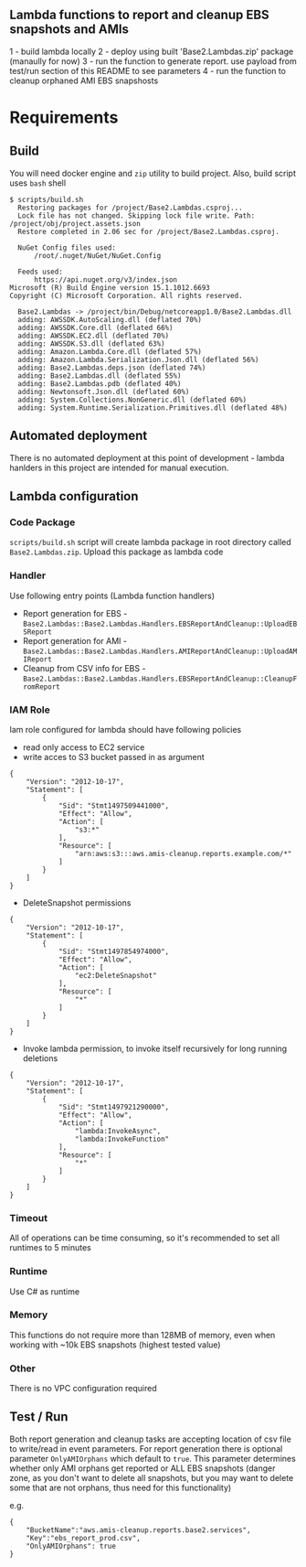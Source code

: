 ## Lambda functions to report and cleanup EBS snapshots and AMIs

1 - build lambda locally
2 - deploy using built 'Base2.Lambdas.zip' package (manaully for now)
3 - run the function to generate report. use payload from test/run
section of this README to see parameters
4 - run the function to cleanup orphaned AMI EBS snapshosts 

# Requirements

## Build

You will need docker engine and `zip` utility to build project. Also, build script uses `bash` shell

```
$ scripts/build.sh
  Restoring packages for /project/Base2.Lambdas.csproj...
  Lock file has not changed. Skipping lock file write. Path: /project/obj/project.assets.json
  Restore completed in 2.06 sec for /project/Base2.Lambdas.csproj.

  NuGet Config files used:
      /root/.nuget/NuGet/NuGet.Config

  Feeds used:
      https://api.nuget.org/v3/index.json
Microsoft (R) Build Engine version 15.1.1012.6693
Copyright (C) Microsoft Corporation. All rights reserved.

  Base2.Lambdas -> /project/bin/Debug/netcoreapp1.0/Base2.Lambdas.dll
  adding: AWSSDK.AutoScaling.dll (deflated 70%)
  adding: AWSSDK.Core.dll (deflated 66%)
  adding: AWSSDK.EC2.dll (deflated 70%)
  adding: AWSSDK.S3.dll (deflated 63%)
  adding: Amazon.Lambda.Core.dll (deflated 57%)
  adding: Amazon.Lambda.Serialization.Json.dll (deflated 56%)
  adding: Base2.Lambdas.deps.json (deflated 74%)
  adding: Base2.Lambdas.dll (deflated 55%)
  adding: Base2.Lambdas.pdb (deflated 40%)
  adding: Newtonsoft.Json.dll (deflated 60%)
  adding: System.Collections.NonGeneric.dll (deflated 60%)
  adding: System.Runtime.Serialization.Primitives.dll (deflated 48%)

```

## Automated deployment

There is no automated deployment at this point of development - lambda hanlders in this project
are intended for manual execution.

## Lambda configuration

### Code Package

`scripts/build.sh` script will create lambda package in root directory called `Base2.Lambdas.zip`. Upload
this package as lambda code

### Handler

Use following entry points (Lambda function handlers)

- Report generation for EBS - `Base2.Lambdas::Base2.Lambdas.Handlers.EBSReportAndCleanup::UploadEBSReport`
- Report generation for AMI - `Base2.Lambdas::Base2.Lambdas.Handlers.AMIReportAndCleanup::UploadAMIReport`
- Cleanup from CSV info for EBS - `Base2.Lambdas::Base2.Lambdas.Handlers.EBSReportAndCleanup::CleanupFromReport`

### IAM Role

Iam role configured for lambda should have following policies

- read only access to EC2 service
- write acces to S3 bucket passed in as argument
```
{
    "Version": "2012-10-17",
    "Statement": [
        {
            "Sid": "Stmt1497509441000",
            "Effect": "Allow",
            "Action": [
                "s3:*"
            ],
            "Resource": [
                "arn:aws:s3:::aws.amis-cleanup.reports.example.com/*"
            ]
        }
    ]
}
```
- DeleteSnapshot permissions

```
{
    "Version": "2012-10-17",
    "Statement": [
        {
            "Sid": "Stmt1497854974000",
            "Effect": "Allow",
            "Action": [
                "ec2:DeleteSnapshot"
            ],
            "Resource": [
                "*"
            ]
        }
    ]
}
```
- Invoke lambda permission, to invoke itself recursively for long running
deletions
```
{
    "Version": "2012-10-17",
    "Statement": [
        {
            "Sid": "Stmt1497921290000",
            "Effect": "Allow",
            "Action": [
                "lambda:InvokeAsync",
                "lambda:InvokeFunction"
            ],
            "Resource": [
                "*"
            ]
        }
    ]
}
```


### Timeout

All of operations can be time consuming, so it's recommended to set all runtimes to 5 minutes

### Runtime

Use C# as runtime

### Memory

This functions do not require more than 128MB of memory, even when working with ~10k EBS snapshots (highest tested value)

### Other

There is no VPC configuration required

## Test / Run

Both report generation and cleanup tasks are accepting location of csv file to write/read
in event parameters. For report generation there is optional parameter `OnlyAMIOrphans` which default to 
`true`. This parameter determines whether only AMI orphans get reported or ALL EBS snapshots
(danger zone, as you don't want to delete all snapshots, but you may want to delete some that are not
orphans, thus need for this functionality)

e.g.
```
{
    "BucketName":"aws.amis-cleanup.reports.base2.services",
    "Key":"ebs_report_prod.csv",
    "OnlyAMIOrphans": true
}
```